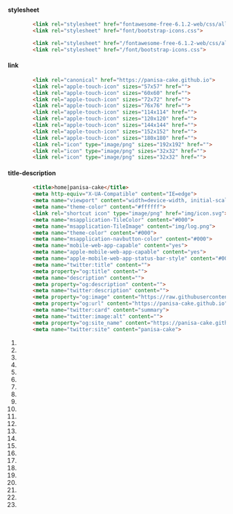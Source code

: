 #### stylesheet
```html
        <link rel="stylesheet" href="fontawesome-free-6.1.2-web/css/all.min.css">
        <link rel="stylesheet" href="font/bootstrap-icons.css">
```
```html
        <link rel="stylesheet" href="/fontawesome-free-6.1.2-web/css/all.min.css">
        <link rel="stylesheet" href="/font/bootstrap-icons.css">
```
#### link
```html
        <link rel="canonical" href="https://panisa-cake.github.io">
        <link rel="apple-touch-icon" sizes="57x57" href="">
        <link rel="apple-touch-icon" sizes="60x60" href="">
        <link rel="apple-touch-icon" sizes="72x72" href="">
        <link rel="apple-touch-icon" sizes="76x76" href="">
        <link rel="apple-touch-icon" sizes="114x114" href="">
        <link rel="apple-touch-icon" sizes="120x120" href="">
        <link rel="apple-touch-icon" sizes="144x144" href="">
        <link rel="apple-touch-icon" sizes="152x152" href="">
        <link rel="apple-touch-icon" sizes="180x180" href="">
        <link rel="icon" type="image/png" sizes="192x192" href="">
        <link rel="icon" type="image/png" sizes="32x32" href="">
        <link rel="icon" type="image/png" sizes="32x32" href="">
```
#### title-description
```html
        <title>home|panisa-cake</title>
        <meta http-equiv="X-UA-Compatible" content="IE=edge">
        <meta name="viewport" content="width=device-width, initial-scale=1.0">
        <meta name="theme-color" content="#ffffff">
        <link rel="shortcut icon" type="image/png" href="img/icon.svg">
        <meta name="msapplication-TileColor" content="#000">
        <meta name="msapplication-TileImage" content="img/log.png">
        <meta name="theme-color" content="#000">
        <meta name="msapplication-navbutton-color" content="#000">
        <meta name="mobile-web-app-capable" content="yes">
        <meta name="apple-mobile-web-app-capable" content="yes">
        <meta name="apple-mobile-web-app-status-bar-style" content="#000">
        <meta name="twitter:title" content="">        
        <meta property="og:title" content="">
        <meta name="description" content="">        
        <meta property="og:description" content="">
        <meta name="twitter:description" content="">        
        <meta property="og:image" content="https://raw.githubusercontent.com/panisa-cake/panisa-cake.github.io/main/img/log-d-500px.png">
        <meta property="og:url" content="https://panisa-cake.github.io">
        <meta name="twitter:card" content="summary">
        <meta name="twitter:image:alt" content="">
        <meta property="og:site_name" content="https://panisa-cake.github.io">
        <meta name="twitter:site" content="panisa-cake">
```
<!-- https://github.com/panisa-cake/panisa-cake.github.io -->

1. <title>home|panisa-cake</title>
1. <meta http-equiv="X-UA-Compatible" content="IE=edge">
1. <meta name="viewport" content="width=device-width, initial-scale=1.0">
1. <meta name="theme-color" content="#ffffff">
1. <link rel="shortcut icon" type="image/png" href="img/icon.svg">
1. <meta name="msapplication-TileColor" content="#000">
1. <meta name="msapplication-TileImage" content="img/log.png">
1. <meta name="theme-color" content="#000">
1. <meta name="msapplication-navbutton-color" content="#000">
1. <meta name="mobile-web-app-capable" content="yes">
1. <meta name="apple-mobile-web-app-capable" content="yes">
1. <meta name="apple-mobile-web-app-status-bar-style" content="#000">
1. <meta name="twitter:title" content="">        
1. <meta property="og:title" content="">
1. <meta name="description" content="">        
1. <meta property="og:description" content="">
1. <meta name="twitter:description" content="">        
1. <meta property="og:image" content="https://raw.githubusercontent.com/panisa-cake/panisa-cake.github.io/main/img/log-d-500px.png">
1. <meta property="og:url" content="https://panisa-cake.github.io">
1. <meta name="twitter:card" content="summary">
1. <meta name="twitter:image:alt" content="">
1. <meta property="og:site_name" content="https://panisa-cake.github.io">
1. <meta name="twitter:site" content="panisa-cake">
